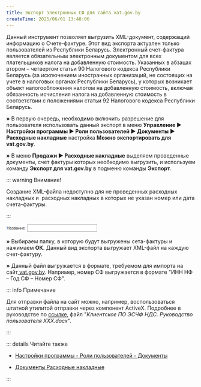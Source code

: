 ```yaml
---
title: Экспорт электронных СФ для сайта vat.gov.by
createTime: 2025/06/01 13:48:06
---
```

Данный инструмент позволяет выгрузить XML-документ, содержащий информацию о Счете-фактуре. Этот вид экспорта актуален только пользователей из Республики Беларусь. Электронный счет-фактура является обязательным электронным документом для всех плательщиков налога на добавленную стоимость. Указанных в абзацах втором – четвертом статьи 90 Налогового кодекса Республики Беларусь (за исключением иностранных организаций, не состоящих на учете в налоговых органах Республики Беларусь), у которых возникает объект налогообложения налогом на добавленную стоимость, включая обязанность исчисления налога на добавленную стоимость в соответствии с положениями статьи 92 Налогового кодекса Республики Беларусь.

**»** В первую очередь, необходимо включить разрешение для пользователя использовать данный экспорт в меню **Управление ► Настройки программы ► Роли пользователей ► Документы ► Расходные накладные** настройка **Можно экспортировать для vat.gov.by**.

**»** В меню **Продажи ► Расходные накладные** выделяем проведенные документы, счет фактуры которых необходимо выгрузить, и используем команду **Экспорт для vat.gov.by** в подменю команды **Экспорт**.

::: warning Внимание!

Создание XML-файла недоступно для не проведенных расходных накладных и  расходных накладных в которых не указан номер или дата счета-фактуры.

:::

![](../../../assets/work/two/120.png)

**»** Выбираем папку, в которую будут выгружены сета-фактуры и нажимаем **ОК**. Данный вид экспорта выгружает XML-файл на каждую счет-фактуру.

**»** Данный файл выгружается в формате, требуемом для импорта на сайт[ vat.gov.by]( vat.gov.by). Например, номер СФ выгружается в формате "ИНН НФ – Год СФ – Номер СФ".

::: info Примечание

Для отправки файла на сайт можно, например, воспользоваться штатной утилитой отправки через компонент ActiveX. Подробнее в руководстве по [ссылке](http://www.vat.gov.by/mainPage/download/eInvVat.zip), файл "*Клиентское ПО ЭСЧФ НДС. Руководство пользователя ХХХ.docx*".

:::

::: details Читайте также

- [Настройки программы - Роли пользователей - Документы](../../../specification/upravlenie/nastrojki_programmy/roli_polzovatelej/dokumenty/doverennosti_klientov.md)

- [Документы Расходные накладные](../../../specification/prodazhi/rashodnaja_nakladnaja.md)

:::